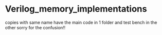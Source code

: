 # Verilog_memory_implementations
copies with same name have the main code in 1 folder and test bench in the other
sorry for the confusion!!
